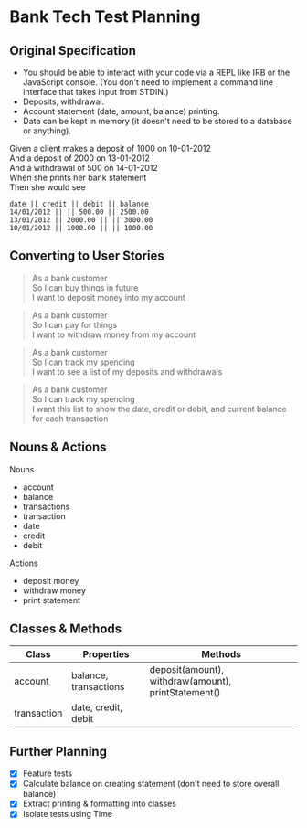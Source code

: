 # Bank Tech Test Planning

## Original Specification
* You should be able to interact with your code via a REPL like IRB or the JavaScript console. (You don't need to implement a command line interface that takes input from STDIN.)
* Deposits, withdrawal.
* Account statement (date, amount, balance) printing.
* Data can be kept in memory (it doesn't need to be stored to a database or anything).

Given a client makes a deposit of 1000 on 10-01-2012  
And a deposit of 2000 on 13-01-2012  
And a withdrawal of 500 on 14-01-2012  
When she prints her bank statement  
Then she would see  

```
date || credit || debit || balance
14/01/2012 || || 500.00 || 2500.00
13/01/2012 || 2000.00 || || 3000.00
10/01/2012 || 1000.00 || || 1000.00
```
## Converting to User Stories

>As a bank customer  
So I can buy things in future  
I want to deposit money into my account
>

>As a bank customer  
So I can pay for things  
I want to withdraw money from my account
>

>As a bank customer  
So I can track my spending  
I want to see a list of my deposits and withdrawals
>

>As a bank customer  
So I can track my spending  
I want this list to show the date, credit or debit, and current balance for each transaction
>

## Nouns & Actions
Nouns  
* account
* balance
* transactions
* transaction
* date
* credit
* debit

Actions
* deposit money
* withdraw money
* print statement

## Classes & Methods
Class | Properties | Methods
---| --- | ---|
account | balance, transactions | deposit(amount), withdraw(amount), printStatement()
transaction | date, credit, debit |

## Further Planning
- [x] Feature tests
- [x] Calculate balance on creating statement (don't need to store overall balance)
- [x] Extract printing & formatting into classes
- [x] Isolate tests using Time
